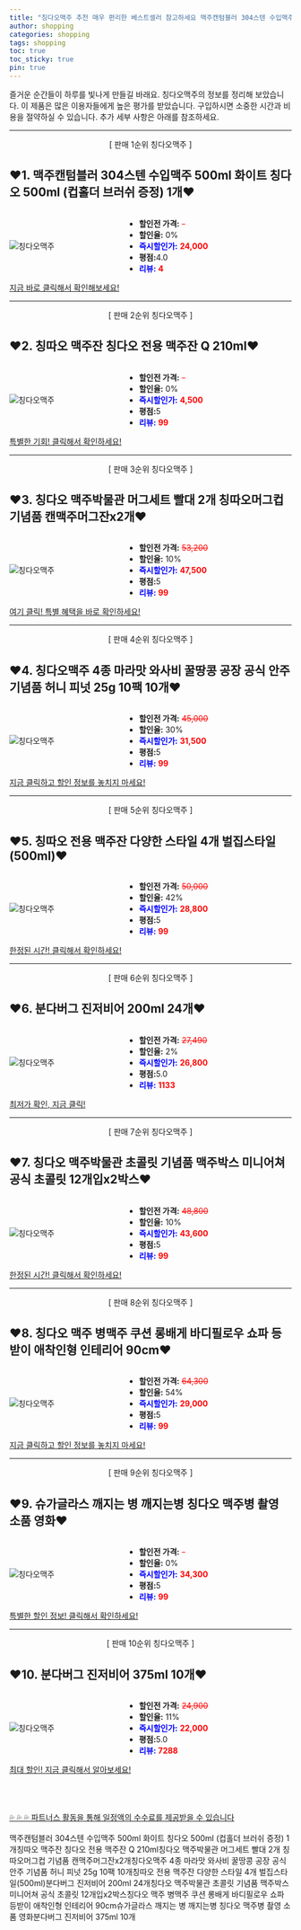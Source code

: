 ```yaml
---
title: "칭다오맥주 추천 매우 편리한 베스트셀러 참고하세요 맥주캔텀블러 304스텐 수입맥주 500ml 화이트"
author: shopping
categories: shopping
tags: shopping
toc: true
toc_sticky: true
pin: true
---
```

즐거운 순간들이 하루를 빛나게 만들길 바래요. 칭다오맥주의 정보를 정리해 보았습니다. 이 제품은 많은 이용자들에게 높은 평가를 받았습니다. 구입하시면 소중한 시간과 비용을 절약하실 수 있습니다. 추가 세부 사항은 아래를 참조하세요.

---
<p class="toplist" style="margin: 0 auto; display: block; width: fit-content;">[ 판매 1순위 칭다오맥주 ]</p>

<h2><strong>❤️1. 맥주캔텀블러 304스텐 수입맥주 500ml 화이트 칭다오 500ml (컵홀더 브러쉬 증정) 1개❤️</strong></h2>

<div style="display: flex; align-items: center;">
    <div style="flex: 0.4;">
        <img src="https://thumbnail9.coupangcdn.com/thumbnails/remote/230x230ex/image/vendor_inventory/594a/5667dd59ab8e8222a961d154844ee25aab9d0fc942b3444e9a32de8c8f83.png" alt="칭다오맥주" style="max-width: 100%;">
    </div>
    <div style="flex: 0.6; margin-left: 10px;">
        <ul>
            <li><strong>할인전 가격:</strong> <del style="color: red;">-</del></li>
            <li><strong>할인율:</strong> 0%</li>
            <li><span style='color:blue'><strong>즉시할인가:</strong></span> <span style='color:red'><strong>24,000</strong></span></li>
            <li><strong>평점:</strong>4.0</li>
            <li><span style='color:blue'><strong>리뷰:</strong></span> <span style='color:red'><strong>4</strong></span></li>
        </ul>
    </div>
</div>
<div class="center">
    <a href="https://selin100587.github.io?lptag=AF9450613&subid=githubio&pageKey=7413474412&traceid=V0-153&itemId=19214111721&vendorItemId=86331126530" class="myButton">
        지금 바로 클릭해서 확인해보세요!
    </a>
</div>


---
<p class="toplist" style="margin: 0 auto; display: block; width: fit-content;">[ 판매 2순위 칭다오맥주 ]</p>

<h2><strong>❤️2. 칭따오 맥주잔 칭다오 전용 맥주잔 Q 210ml❤️</strong></h2>

<div style="display: flex; align-items: center;">
    <div style="flex: 0.4;">
        <img src="https://thumbnail7.coupangcdn.com/thumbnails/remote/230x230ex/image/vendor_inventory/fc7f/7b4e0455c7835335e05195fcf7ac5fcba7aaefe8ddd6d982ebdbabf36579.png" alt="칭다오맥주" style="max-width: 100%;">
    </div>
    <div style="flex: 0.6; margin-left: 10px;">
        <ul>
            <li><strong>할인전 가격:</strong> <del style="color: red;">-</del></li>
            <li><strong>할인율:</strong> 0%</li>
            <li><span style='color:blue'><strong>즉시할인가:</strong></span> <span style='color:red'><strong>4,500</strong></span></li>
            <li><strong>평점:</strong>5</li>
            <li><span style='color:blue'><strong>리뷰:</strong></span> <span style='color:red'><strong>99</strong></span></li>
        </ul>
    </div>
</div>
<div class="center">
    <a href="https://selin100587.github.io?lptag=AF9450613&subid=githubio&pageKey=8114275263&traceid=V0-153&itemId=22996510973&vendorItemId=90030404895" class="myButton">
        특별한 기회! 클릭해서 확인하세요!
    </a>
</div>


---
<p class="toplist" style="margin: 0 auto; display: block; width: fit-content;">[ 판매 3순위 칭다오맥주 ]</p>

<h2><strong>❤️3. 칭다오 맥주박물관 머그세트 빨대 2개 칭따오머그컵 기념품 캔맥주머그잔x2개❤️</strong></h2>

<div style="display: flex; align-items: center;">
    <div style="flex: 0.4;">
        <img src="https://thumbnail10.coupangcdn.com/thumbnails/remote/230x230ex/image/vendor_inventory/b58d/df5c21a7d4e0eaa19766050d8a6d821fcdbdd4e85de5f195423292abb171.jpg" alt="칭다오맥주" style="max-width: 100%;">
    </div>
    <div style="flex: 0.6; margin-left: 10px;">
        <ul>
            <li><strong>할인전 가격:</strong> <del style="color: red;">53,200</del></li>
            <li><strong>할인율:</strong> 10%</li>
            <li><span style='color:blue'><strong>즉시할인가:</strong></span> <span style='color:red'><strong>47,500</strong></span></li>
            <li><strong>평점:</strong>5</li>
            <li><span style='color:blue'><strong>리뷰:</strong></span> <span style='color:red'><strong>99</strong></span></li>
        </ul>
    </div>
</div>
<div class="center">
    <a href="https://selin100587.github.io?lptag=AF9450613&subid=githubio&pageKey=7976016846&traceid=V0-153&itemId=22108852053&vendorItemId=89155771559" class="myButton">
        여기 클릭! 특별 혜택을 바로 확인하세요!
    </a>
</div>


---
<p class="toplist" style="margin: 0 auto; display: block; width: fit-content;">[ 판매 4순위 칭다오맥주 ]</p>

<h2><strong>❤️4. 칭다오맥주 4종 마라맛 와사비 꿀땅콩 공장 공식 안주 기념품 허니 피넛 25g 10팩 10개❤️</strong></h2>

<div style="display: flex; align-items: center;">
    <div style="flex: 0.4;">
        <img src="https://thumbnail8.coupangcdn.com/thumbnails/remote/230x230ex/image/vendor_inventory/e278/653a7487ed6e3360c783e61761890b75c979787d70b7aa6a3e1b6c520d33.png" alt="칭다오맥주" style="max-width: 100%;">
    </div>
    <div style="flex: 0.6; margin-left: 10px;">
        <ul>
            <li><strong>할인전 가격:</strong> <del style="color: red;">45,000</del></li>
            <li><strong>할인율:</strong> 30%</li>
            <li><span style='color:blue'><strong>즉시할인가:</strong></span> <span style='color:red'><strong>31,500</strong></span></li>
            <li><strong>평점:</strong>5</li>
            <li><span style='color:blue'><strong>리뷰:</strong></span> <span style='color:red'><strong>99</strong></span></li>
        </ul>
    </div>
</div>
<div class="center">
    <a href="https://selin100587.github.io?lptag=AF9450613&subid=githubio&pageKey=7964648119&traceid=V0-153&itemId=20806082424&vendorItemId=87875134203" class="myButton">
        지금 클릭하고 할인 정보를 놓치지 마세요!
    </a>
</div>


---
<p class="toplist" style="margin: 0 auto; display: block; width: fit-content;">[ 판매 5순위 칭다오맥주 ]</p>

<h2><strong>❤️5. 칭따오 전용 맥주잔 다양한 스타일 4개 벌집스타일(500ml)❤️</strong></h2>

<div style="display: flex; align-items: center;">
    <div style="flex: 0.4;">
        <img src="https://thumbnail7.coupangcdn.com/thumbnails/remote/230x230ex/image/vendor_inventory/4068/87c789e096e0419156fe4ccca09195565678ba74279450d2addc79d15e8d.jpeg" alt="칭다오맥주" style="max-width: 100%;">
    </div>
    <div style="flex: 0.6; margin-left: 10px;">
        <ul>
            <li><strong>할인전 가격:</strong> <del style="color: red;">50,000</del></li>
            <li><strong>할인율:</strong> 42%</li>
            <li><span style='color:blue'><strong>즉시할인가:</strong></span> <span style='color:red'><strong>28,800</strong></span></li>
            <li><strong>평점:</strong>5</li>
            <li><span style='color:blue'><strong>리뷰:</strong></span> <span style='color:red'><strong>99</strong></span></li>
        </ul>
    </div>
</div>
<div class="center">
    <a href="https://selin100587.github.io?lptag=AF9450613&subid=githubio&pageKey=7127557936&traceid=V0-153&itemId=17860918058&vendorItemId=85024185253" class="myButton">
        한정된 시간! 클릭해서 확인하세요!
    </a>
</div>


---
<p class="toplist" style="margin: 0 auto; display: block; width: fit-content;">[ 판매 6순위 칭다오맥주 ]</p>

<h2><strong>❤️6. 분다버그 진저비어 200ml 24개❤️</strong></h2>

<div style="display: flex; align-items: center;">
    <div style="flex: 0.4;">
        <img src="https://thumbnail6.coupangcdn.com/thumbnails/remote/230x230ex/image/vendor_inventory/25a9/68fc409fc42a0436afdc9f8c2f5b1a4903da364ef10e855595ce7ccb303d.jpg" alt="칭다오맥주" style="max-width: 100%;">
    </div>
    <div style="flex: 0.6; margin-left: 10px;">
        <ul>
            <li><strong>할인전 가격:</strong> <del style="color: red;">27,490</del></li>
            <li><strong>할인율:</strong> 2%</li>
            <li><span style='color:blue'><strong>즉시할인가:</strong></span> <span style='color:red'><strong>26,800</strong></span></li>
            <li><strong>평점:</strong>5.0</li>
            <li><span style='color:blue'><strong>리뷰:</strong></span> <span style='color:red'><strong>1133</strong></span></li>
        </ul>
    </div>
</div>
<div class="center">
    <a href="https://selin100587.github.io?lptag=AF9450613&subid=githubio&pageKey=7757544069&traceid=V0-153&itemId=17816123023&vendorItemId=84980066944" class="myButton">
        최저가 확인, 지금 클릭!
    </a>
</div>


---
<p class="toplist" style="margin: 0 auto; display: block; width: fit-content;">[ 판매 7순위 칭다오맥주 ]</p>

<h2><strong>❤️7. 칭다오 맥주박물관 초콜릿 기념품 맥주박스 미니어쳐 공식 초콜릿 12개입x2박스❤️</strong></h2>

<div style="display: flex; align-items: center;">
    <div style="flex: 0.4;">
        <img src="https://thumbnail9.coupangcdn.com/thumbnails/remote/230x230ex/image/vendor_inventory/185d/e09d99fde09c100b606f73d4d529cc6ba0e5cc25c519468fc630eb96909e.jpg" alt="칭다오맥주" style="max-width: 100%;">
    </div>
    <div style="flex: 0.6; margin-left: 10px;">
        <ul>
            <li><strong>할인전 가격:</strong> <del style="color: red;">48,800</del></li>
            <li><strong>할인율:</strong> 10%</li>
            <li><span style='color:blue'><strong>즉시할인가:</strong></span> <span style='color:red'><strong>43,600</strong></span></li>
            <li><strong>평점:</strong>5</li>
            <li><span style='color:blue'><strong>리뷰:</strong></span> <span style='color:red'><strong>99</strong></span></li>
        </ul>
    </div>
</div>
<div class="center">
    <a href="https://selin100587.github.io?lptag=AF9450613&subid=githubio&pageKey=7975086509&traceid=V0-153&itemId=22105162156&vendorItemId=89152113689" class="myButton">
        한정된 시간! 클릭해서 확인하세요!
    </a>
</div>


---
<p class="toplist" style="margin: 0 auto; display: block; width: fit-content;">[ 판매 8순위 칭다오맥주 ]</p>

<h2><strong>❤️8. 칭다오 맥주 병맥주 쿠션 롱배게 바디필로우 쇼파 등받이 애착인형 인테리어 90cm❤️</strong></h2>

<div style="display: flex; align-items: center;">
    <div style="flex: 0.4;">
        <img src="https://thumbnail9.coupangcdn.com/thumbnails/remote/230x230ex/image/vendor_inventory/06fb/2dc75265df50f0b9212efa78e327f4dd95b122075cc091bda5841f60defe.png" alt="칭다오맥주" style="max-width: 100%;">
    </div>
    <div style="flex: 0.6; margin-left: 10px;">
        <ul>
            <li><strong>할인전 가격:</strong> <del style="color: red;">64,300</del></li>
            <li><strong>할인율:</strong> 54%</li>
            <li><span style='color:blue'><strong>즉시할인가:</strong></span> <span style='color:red'><strong>29,000</strong></span></li>
            <li><strong>평점:</strong>5</li>
            <li><span style='color:blue'><strong>리뷰:</strong></span> <span style='color:red'><strong>99</strong></span></li>
        </ul>
    </div>
</div>
<div class="center">
    <a href="https://selin100587.github.io?lptag=AF9450613&subid=githubio&pageKey=7167538715&traceid=V0-153&itemId=18050238326&vendorItemId=85204314277" class="myButton">
        지금 클릭하고 할인 정보를 놓치지 마세요!
    </a>
</div>


---
<p class="toplist" style="margin: 0 auto; display: block; width: fit-content;">[ 판매 9순위 칭다오맥주 ]</p>

<h2><strong>❤️9. 슈가글라스 깨지는 병 깨지는병 칭다오 맥주병 촬영 소품 영화❤️</strong></h2>

<div style="display: flex; align-items: center;">
    <div style="flex: 0.4;">
        <img src="https://thumbnail6.coupangcdn.com/thumbnails/remote/230x230ex/image/vendor_inventory/fae4/385b52cf4c8685fc49489dc8a13437f008a134e97e72b1ce16a5ec1cc959.jpg" alt="칭다오맥주" style="max-width: 100%;">
    </div>
    <div style="flex: 0.6; margin-left: 10px;">
        <ul>
            <li><strong>할인전 가격:</strong> <del style="color: red;">-</del></li>
            <li><strong>할인율:</strong> 0%</li>
            <li><span style='color:blue'><strong>즉시할인가:</strong></span> <span style='color:red'><strong>34,300</strong></span></li>
            <li><strong>평점:</strong>5</li>
            <li><span style='color:blue'><strong>리뷰:</strong></span> <span style='color:red'><strong>99</strong></span></li>
        </ul>
    </div>
</div>
<div class="center">
    <a href="https://selin100587.github.io?lptag=AF9450613&subid=githubio&pageKey=8239301094&traceid=V0-153&itemId=23712865123&vendorItemId=90737816824" class="myButton">
        특별한 할인 정보! 클릭해서 확인하세요!
    </a>
</div>


---
<p class="toplist" style="margin: 0 auto; display: block; width: fit-content;">[ 판매 10순위 칭다오맥주 ]</p>

<h2><strong>❤️10. 분다버그 진저비어 375ml 10개❤️</strong></h2>

<div style="display: flex; align-items: center;">
    <div style="flex: 0.4;">
        <img src="https://thumbnail10.coupangcdn.com/thumbnails/remote/230x230ex/image/0715_beverages_69k_b3/a61e/4a76b28fd17a5bedda9f14ef29d67ce72907565af9ebe890e16036f8109f.jpg" alt="칭다오맥주" style="max-width: 100%;">
    </div>
    <div style="flex: 0.6; margin-left: 10px;">
        <ul>
            <li><strong>할인전 가격:</strong> <del style="color: red;">24,900</del></li>
            <li><strong>할인율:</strong> 11%</li>
            <li><span style='color:blue'><strong>즉시할인가:</strong></span> <span style='color:red'><strong>22,000</strong></span></li>
            <li><strong>평점:</strong>5.0</li>
            <li><span style='color:blue'><strong>리뷰:</strong></span> <span style='color:red'><strong>7288</strong></span></li>
        </ul>
    </div>
</div>
<div class="center">
    <a href="https://selin100587.github.io?lptag=AF9450613&subid=githubio&pageKey=6070305378&traceid=V0-153&itemId=18502749868&vendorItemId=71291464372" class="myButton">
        최대 할인! 지금 클릭해서 알아보세요!
    </a>
</div>

<br><br><br>[💦 💦 💦 파트너스 활동을 통해 일정액의 수수료를 제공받을 수 있습니다](https://link.coupang.com/a/bcpT2c)<br><br>맥주캔텀블러 304스텐 수입맥주 500ml 화이트 칭다오 500ml (컵홀더 브러쉬 증정) 1개칭따오 맥주잔 칭다오 전용 맥주잔 Q 210ml칭다오 맥주박물관 머그세트 빨대 2개 칭따오머그컵 기념품 캔맥주머그잔x2개칭다오맥주 4종 마라맛 와사비 꿀땅콩 공장 공식 안주 기념품 허니 피넛 25g 10팩 10개칭따오 전용 맥주잔 다양한 스타일 4개 벌집스타일(500ml)분다버그 진저비어 200ml 24개칭다오 맥주박물관 초콜릿 기념품 맥주박스 미니어쳐 공식 초콜릿 12개입x2박스칭다오 맥주 병맥주 쿠션 롱배게 바디필로우 쇼파 등받이 애착인형 인테리어 90cm슈가글라스 깨지는 병 깨지는병 칭다오 맥주병 촬영 소품 영화분다버그 진저비어 375ml 10개